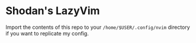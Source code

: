 # Shodan's LazyVim

Import the contents of this repo to your `/home/$USER/.config/nvim` directory if you want to replicate my config.
